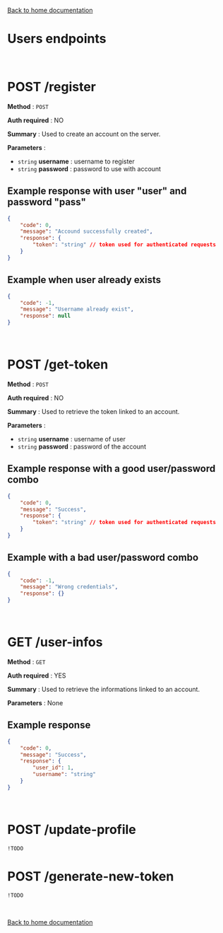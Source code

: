 [Back to home documentation](home_documentation.md)

# Users endpoints

<br>

# POST /register

**Method** : `POST`

**Auth required** : NO

**Summary** : Used to create an account on the server.

**Parameters** :
- `string` **username** : username to register
- `string` **password** : password to use with account

## Example response with user "user" and password "pass"

```json
{
    "code": 0,
    "message": "Accound successfully created",
    "response": {
        "token": "string" // token used for authenticated requests
    }
}
```

## Example when user already exists

```json
{
    "code": -1,
    "message": "Username already exist",
    "response": null
}
```

<br>

# POST /get-token

**Method** : `POST`

**Auth required** : NO

**Summary** : Used to retrieve the token linked to an account.

**Parameters** :
- `string` **username** : username of user
- `string` **password** : password of the account

## Example response with a good user/password combo

```json
{
    "code": 0,
    "message": "Success",
    "response": {
        "token": "string" // token used for authenticated requests
    }
}
```

## Example with a bad user/password combo

```json
{
    "code": -1,
    "message": "Wrong credentials",
    "response": {}
}
```

<br>

# GET /user-infos

**Method** : `GET`

**Auth required** : YES

**Summary** : Used to retrieve the informations linked to an account.

**Parameters** : None

## Example response

```json
{
    "code": 0,
    "message": "Success",
    "response": {
        "user_id": 1,
        "username": "string"
    }
}
```

<br>

# POST /update-profile

`!TODO`

# POST /generate-new-token

`!TODO`

<br>

[Back to home documentation](home_documentation.md)
